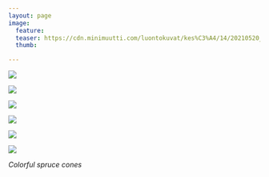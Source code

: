 ```yaml
---
layout: page
image:
  feature:
  teaser: https://cdn.minimuutti.com/luontokuvat/kes%C3%A4/14/20210520_152451-245px.jpg
  thumb:

---
```


![](https://cdn.minimuutti.com/luontokuvat/kes%C3%A4/14/20210525_152650-800px.jpg)

![](https://cdn.minimuutti.com/luontokuvat/kes%C3%A4/14/20210525_152630-800px.jpg)

![](https://cdn.minimuutti.com/luontokuvat/kes%C3%A4/14/20210525_152634-800px.jpg)

![](https://cdn.minimuutti.com/luontokuvat/kes%C3%A4/14/20210520_152419-800px.jpg)

![](https://cdn.minimuutti.com/luontokuvat/kes%C3%A4/14/20210520_152451-800px.jpg)

![](https://cdn.minimuutti.com/luontokuvat/kes%C3%A4/14/20210520_152449-800px.jpg)

*Colorful spruce cones*
